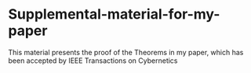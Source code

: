 # Supplemental-material-for-my-paper
This material presents the proof of the Theorems in my paper, which has been accepted by IEEE Transactions on Cybernetics
